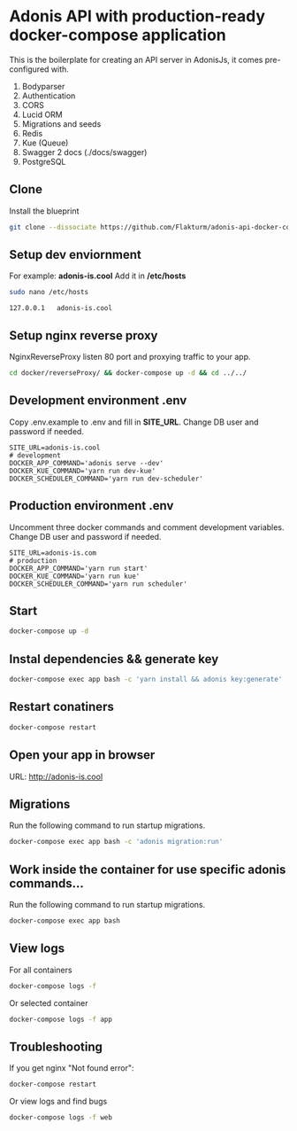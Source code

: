 
# Adonis API with production-ready docker-compose application

This is the boilerplate for creating an API server in AdonisJs, it comes pre-configured with.

1. Bodyparser
2. Authentication
3. CORS
4. Lucid ORM
5. Migrations and seeds
6. Redis
7. Kue (Queue)
8. Swagger 2 docs (./docs/swagger)
9. PostgreSQL

## Clone
Install the blueprint
```bash
git clone --dissociate https://github.com/Flakturm/adonis-api-docker-compose
```

## Setup dev enviornment
For example: **adonis-is.cool**
Add it in **/etc/hosts**
```bash
sudo nano /etc/hosts
```
```
127.0.0.1	adonis-is.cool
```

## Setup nginx reverse proxy
NginxReverseProxy listen 80 port and proxying traffic to your app.
```bash
cd docker/reverseProxy/ && docker-compose up -d && cd ../../
```

## Development environment .env
Copy .env.example to .env and fill in **SITE_URL**.
Change DB user and password if needed.
```
SITE_URL=adonis-is.cool
# development
DOCKER_APP_COMMAND='adonis serve --dev'
DOCKER_KUE_COMMAND='yarn run dev-kue'
DOCKER_SCHEDULER_COMMAND='yarn run dev-scheduler'
```
## Production environment .env
Uncomment three docker commands and comment development variables.
Change DB user and password if needed.
```
SITE_URL=adonis-is.com
# production
DOCKER_APP_COMMAND='yarn run start'
DOCKER_KUE_COMMAND='yarn run kue'
DOCKER_SCHEDULER_COMMAND='yarn run scheduler'
```

## Start
```bash
docker-compose up -d
```

## Instal dependencies && generate key

```bash
docker-compose exec app bash -c 'yarn install && adonis key:generate'
```

## Restart conatiners

```bash
docker-compose restart
```

## Open your app in browser
URL:  http://adonis-is.cool

## Migrations

Run the following command to run startup migrations.

```bash
docker-compose exec app bash -c 'adonis migration:run'
```

## Work inside the container for use specific adonis commands...

Run the following command to run startup migrations.

```bash
docker-compose exec app bash
```

## View logs

For all containers

```bash
docker-compose logs -f
```

Or selected container

```bash
docker-compose logs -f app
```

## Troubleshooting
If you get nginx "Not found error":
```bash
docker-compose restart
```

Or view logs and find bugs
```bash
docker-compose logs -f web
```
